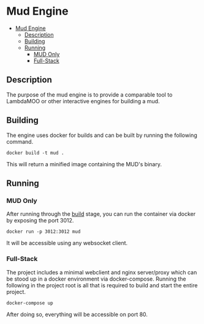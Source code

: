 # Mud Engine
<!-- TOC -->

- [Mud Engine](#mud-engine)
    - [Description](#description)
    - [Building](#building)
    - [Running](#running)
        - [MUD Only](#mud-only)
        - [Full-Stack](#full-stack)

<!-- /TOC -->
## Description
The purpose of the mud engine is to provide a comparable tool to LambdaMOO or other interactive engines for building a mud.

## Building
The engine uses docker for builds and can be built by running the following command.

```
docker build -t mud .
```

This will return a minified image containing the MUD's binary.

## Running
### MUD Only
After running through the [build](#build) stage, you can run the container via docker by exposing the port 3012.

```
docker run -p 3012:3012 mud
```

It will be accessible using any websocket client.

### Full-Stack
The project includes a minimal webclient and nginx server/proxy which can be stood up in a docker environment via docker-compose. Running the following in the project root is all that is required to build and start the entire project.

```
docker-compose up
```

After doing so, everything will be accessible on port 80.
